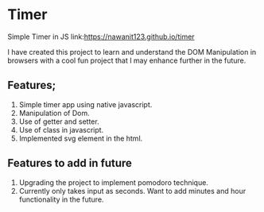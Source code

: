 # Timer
Simple Timer in JS
link:https://nawanit123.github.io/timer

I have created this project to learn and understand the DOM Manipulation in browsers with a cool fun project that I may enhance further   in the future.

## Features;
  1. Simple timer app using native javascript.
  2. Manipulation of Dom.
  3. Use of getter and setter.
  4. Use of class in javascript.
  5. Implemented svg element in the html.


## Features to add in future
  1. Upgrading the project to implement pomodoro technique.
  2. Currently only takes input as seconds. Want to add minutes and hour functionality in the future.
  
 
  
